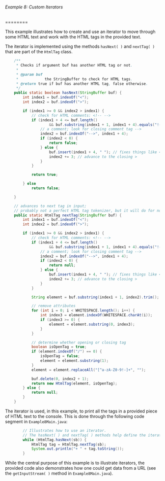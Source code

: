 ###### Example 8: Custom Iterators
========


This example illustrates how to create and use an iterator to move through some HTML text and work with the HTML tags in the provided text.

The iterator is implemented using the methods `hasNext( )` and `nextTag( )` that are part of the `HtmlTag` class.

```java
    /**
     * Checks if argument buf has another HTML tag or not.
     * 
     * @param buf
     *            the StringBuffer to check for HTML tags.
     * @return true if buf has another HTML tag, false otherwise.
     */
    public static boolean hasNext(StringBuffer buf) {
        int index1 = buf.indexOf("<");
        int index2 = buf.indexOf(">");

        if (index1 >= 0 && index2 > index1) {
            // check for HTML comments: <!-- -->
            if (index1 + 4 <= buf.length()
                    && buf.substring(index1 + 1, index1 + 4).equals("!--")) {
                // a comment; look for closing comment tag -->
                index2 = buf.indexOf("-->", index1 + 4);
                if (index2 < 0) {
                    return false;
                } else {
                    buf.insert(index1 + 4, " "); // fixes things like <!--hi-->
                    index2 += 3; // advance to the closing >
                }
            }

            return true;

        } else
            return false;

    }

    // advances to next tag in input;
    // probably not a perfect HTML tag tokenizer, but it will do for now
    public static HtmlTag nextTag(StringBuffer buf) {
        int index1 = buf.indexOf("<");
        int index2 = buf.indexOf(">");

        if (index1 >= 0 && index2 > index1) {
            // check for HTML comments: <!-- -->
            if (index1 + 4 <= buf.length()
                    && buf.substring(index1 + 1, index1 + 4).equals("!--")) {
                // a comment; look for closing comment tag -->
                index2 = buf.indexOf("-->", index1 + 4);
                if (index2 < 0) {
                    return null;
                } else {
                    buf.insert(index1 + 4, " "); // fixes things like <!--hi-->
                    index2 += 3; // advance to the closing >
                }
            }

            String element = buf.substring(index1 + 1, index2).trim();

            // remove attributes
            for (int i = 0; i < WHITESPACE.length(); i++) {
                int index3 = element.indexOf(WHITESPACE.charAt(i));
                if (index3 >= 0) {
                    element = element.substring(0, index3);
                }
            }

            // determine whether opening or closing tag
            boolean isOpenTag = true;
            if (element.indexOf("/") == 0) {
                isOpenTag = false;
                element = element.substring(1);
            }
            element = element.replaceAll("[^a-zA-Z0-9!-]+", "");

            buf.delete(0, index2 + 1);
            return new HtmlTag(element, isOpenTag);
        } else {
            return null;
        }
    }
```

The iterator is used, in this example, to print all the tags in a provided piece of HTML text to the console. This is done through the following code segment in `Example8Main.java`:
```java
        // Illustrates how to use an iterator.
        // The hasNext( ) and nextTag( ) methods help define the iterator.
        while (HtmlTag.hasNext(sb)) {
            HtmlTag tag = HtmlTag.nextTag(sb);
            System.out.println("+ " + tag.toString());
        }
```

While the central purpose of this example is to illustrate iterators, the provided code also demonstrates how one could get data from a URL (see the `getInputStream( )` method in `Example8Main.java`).